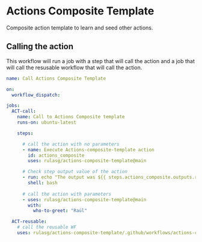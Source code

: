 # Actions Composite Template

Composite action template to learn and seed other actions.

## Calling the action

This workflow will run a job with a step that will call the action and a job that will call the resusable workflow that will call the action.

```yaml
name: Call Actions Composite Template

on: 
  workflow_dispatch:

jobs:
  ACT-call:
    name: Call to Actions Composite template
    runs-on: ubuntu-latest

    steps:

      # call the action with no parameters
      - name: Execute Actions-composite-template action
        id: actions_composite
        uses: rulasg/actions-composite-template@main

      # Check step output value of the action
      - run: echo "The output was ${{ steps.actions_composite.outputs.random-number }}"
        shell: bash
       
      # call the action with parameters
      - uses: rulasg/actions-composite-template@main
        with:
          who-to-greet: "Raúl"

  ACT-reusable:
    # call the reusable WF
    uses: rulasg/actions-composite-template/.github/workflows/actions-composite-template.yaml@main
```

